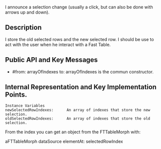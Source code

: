 I announce a selection change (usually a click, but can also be done with arrows up and down).

Description
-------------------

I store the old selected rows and the new selected row. 
I should be use to act with the user when he interact with a Fast Table.

Public API and Key Messages
-------------------

- #from: arrayOfIndexes to: arrayOfIndexes 		is the commun constructor.
 
Internal Representation and Key Implementation Points.
------------------

    Instance Variables
	newSelectedRowIndexes:		An array of indexes that store the new selection.
	oldSelectedRowIndexes:		An array of indexes that store the old selection.
			
From the index you can get an object from the FTTableMorph with: 

aFTTableMorph dataSource elementAt: selectedRowIndex 